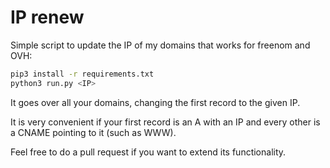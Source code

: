 # IP renew

Simple script to update the IP of my domains that works for freenom and OVH:

```sh
pip3 install -r requirements.txt
python3 run.py <IP>
```

It goes over all your domains, changing the first record to the given IP.

It is very convenient if your first record is an A with an IP and every other is a CNAME pointing to it (such as WWW).

Feel free to do a pull request if you want to extend its functionality.
